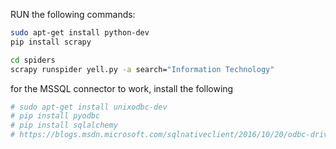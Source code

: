 RUN the following commands:

```sh
sudo apt-get install python-dev
pip install scrapy

cd spiders
scrapy runspider yell.py -a search="Information Technology"
```


for the MSSQL connector to work, install the following

```sh
# sudo apt-get install unixodbc-dev
# pip install pyodbc
# pip install sqlalchemy
# https://blogs.msdn.microsoft.com/sqlnativeclient/2016/10/20/odbc-driver-13-0-for-linux-released/
```
